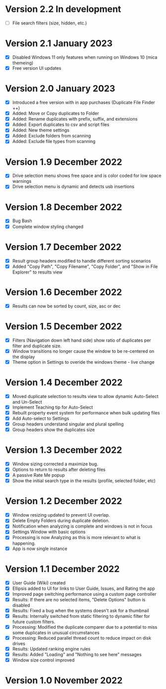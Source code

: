 # Version 2.2	In development
- [ ] File search filters (size, hidden, etc.)

# Version 2.1	January 2023
- [x] Disabled Windows 11 only features when running on Windows 10 (mica themeing)
- [x] Free version UI updates

# Version 2.0	January 2023
- [x] Introduced a free version with in app purchases (Duplicate File Finder ++)
- [x] Added: Move or Copy duplicates to Folder
- [x] Added: Rename duplicates with prefix, suffix, and extensions
- [x] Added: Export duplicates to csv and script files
- [x] Added: New theme settings
- [x] Added: Exclude folders from scanning
- [x] Added: Exclude file types from scanning

# Version 1.9	December 2022
- [x] Drive selection menu shows free space and is color coded for low space warnings
- [x] Drive selection menu is dynamic and detects usb insertions

# Version 1.8	December 2022
- [x] Bug Bash
- [x] Complete window styling changed

# Version 1.7	December 2022
- [x] Result group headers modified to handle different sorting scenarios
- [x] Added "Copy Path", "Copy Filename", "Copy Folder", and "Show in File Explorer" to results view

# Version 1.6	December 2022
- [x] Results can now be sorted by count, size, asc or dec

# Version 1.5	December 2022
- [x] Filters (Navigation down left hand side) show ratio of duplicates per filter and duplicate size.
- [x] Window transitions no longer cause the window to be re-centered on the display
- [x] Theme option in Settings to overide the windows theme - live change

# Version 1.4	December 2022
- [x] Moved duplicate selection to results view to allow dynamic Auto-Select and Un-Select
- [x] Implement Teaching tip for Auto-Select
- [x] Rebuilt property event system for performance when bulk updating files
- [x] Add Auto-select to Settings
- [x] Group headers understand singular and plural spelling
- [x] Group headers show the duplicates size

# Version 1.3	December 2022
- [x] Window sizing corrected a maximize bug.
- [x] Options to return to results after deleting files
- [x] A passive Rate Me popup
- [x] Show the initial search type in the results (profile, selected folder, etc)

# Version 1.2	December 2022
- [x] Window resizing updated to prevent UI overlap.
- [x] Delete Empty Folders during duplicate deletion.
- [x] Notification when analyzing is complete and windows is not in focus
- [x] Settings Window with basic options
- [x] Processing is now Analyzing as this is more relevant to what is happening.
- [x] App is now single instance 

# Version 1.1	December 2022
- [x] User Guide (Wiki) created 
- [x] Ellipsis added to UI for links to User Guide, Issues, and Rating the app
- [x] Improved page switching performance using a custom page controller
- [x] Results: If there are no selected items, "Delete Options" button is disabled
- [x] Results: Fixed a bug when the systems doesn't ask for a thumbnail
- [x] Results: Internally switched from  static filtering to dynamic filter for future custom filters.
- [x] Processing: Modified the duplicate comparer due to a potential to miss some duplicates in unusual circumstances
- [x] Processing: Reduced parallel thread count to reduce impact on disk drives
- [x] Results: Updated ranking engine rules 
- [x] Results: Added "Loading" and "Nothing to see here" messages 
- [x] Window size control improved

# Version 1.0	November 2022
